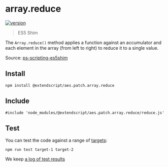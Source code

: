 # array.reduce

[![version](https://img.shields.io/npm/v/@extendscript/aes.patch.array.reduce.svg)](https://www.npmjs.org/package/@extendscript/aes.patch.array.reduce)

> ES5 Shim

The `Array.reduce()` method applies a function against an accumulator and each element in the array (from left to right) to reduce it to a single value.

Source: [ps-scripting-es5shim](https://github.com/EugenTepin/ps-scripting-es5shim/blob/master/lib/Array/reduce.js)

## Install

    npm install @extendscript/aes.patch.array.reduce

## Include

    #include 'node_modules/@extendscript/aes.patch.array.reduce/reduce.js'

## Test

You can test the code against a range of [targets](https://github.com/nbqx/fakestk/blob/master/resources/versions.json):

    npm run test target-1 target-2

We keep [a log of test results](./test/results_log.md)
